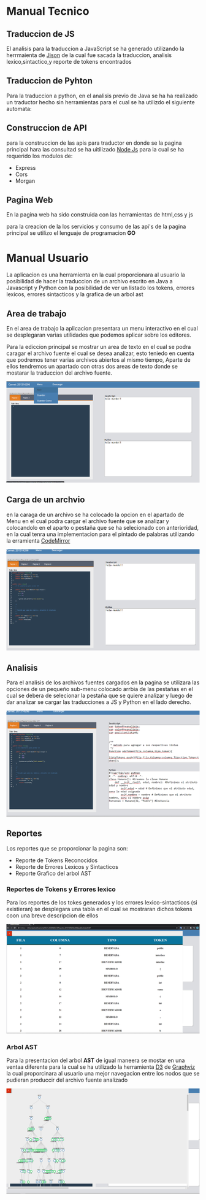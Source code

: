 # Manual Tecnico

## Traduccion de JS

El analisis para la traduccion a JavaScript se ha generado utilizando la herrmaienta de [Jison](https://zaa.ch/jison/) de la cual fue sacada la traduccion, analisis lexico,sintactico,y reporte de tokens encontrados

## Traduccion de Pyhton

Para la traduccion a python, en el analisis previo de Java se ha ha realizado un traductor hecho sin herramientas para el cual se ha utilizdo el siguiente automata: 


## Construccion de API

para la construccion de las apis para traductor en donde se la pagina principal hara las consultad se ha uitilizado [Node Js](https://nodejs.org/en/) para la cual se ha requerido los modulos de: 
* Express
* Cors
* Morgan

## Pagina Web 

En la pagina web ha sido construida con las herramientas de html,css y js

para la creacion de la los servicios y consumo de las api's de la pagina principal se utilizo el lenguaje de programacion **GO** 

# Manual Usuario

La aplicacion es una herramienta en la cual proporcionara al usuario la posibilidad de hacer la traduccion de un archivo escrito en Java a Javascript y Python con la posibilidad de ver un listado los tokens, errores lexicos, errores sintacticos y la grafica de un arbol ast


## Area de trabajo

En el area de trabajo la aplicacion presentara un menu 
interactivo en el cual se desplegaran varias utilidades que podemos aplicar sobre los editores.

Para la ediccion principal se mostrar un area de texto en el cual se podra caragar el archivo fuente el cual se desea analizar, esto teniedo en cuenta que podremos tener varias archivos abiertos al mismo tiempo, Aparte de ellos tendremos un apartado con otras dos areas de texto donde se mostarar la traduccion del archivo fuente.

![Principal](https://github.com/hr9457/OLC1_Proyecto2_201314296/blob/master/Capturas/Principal.PNG)

## Carga de un archvio

en la caraga de un archivo se ha colocado la opcion en el apartado de Menu en el cual podra cargar el archivo fuente que se analizar y colocandolo en el aparto o pestaña que se ha selecionado con anterioridad, en la cual tenra una implementacion para el pintado de palabras utilizando la erramienta [CodeMirror](https://codemirror.net/)

![Carga](https://github.com/hr9457/OLC1_Proyecto2_201314296/blob/master/Capturas/Carga.PNG)

## Analisis

Para el analisis de los archivos fuentes cargados en la pagina se utilizara las opciones de un pequeño sub-menu colocado arrbia de las pestañas en el cual se debera de selecionar la pestaña que se quiere analizar y luego de dar analizar se cargar las traducciones a JS y Python en el lado derecho.

![Analisis](https://github.com/hr9457/OLC1_Proyecto2_201314296/blob/master/Capturas/Analisis.PNG)


## Reportes

Los reportes que se proporcionar la pagina son:

* Reporte de Tokens Reconocidos
* Reporte de Errores Lexicos y Sintacticos
* Reporte Grafico del arbol AST

### Reportes de Tokens y Errores lexico

Para los reportes de los tokes generados y los errores lexico-sintacticos (si existieran) se desplegara una tabla en el cual se mostraran dichos tokens coon una breve descripcion de ellos 

![Reportes](https://github.com/hr9457/OLC1_Proyecto2_201314296/blob/master/Capturas/Tokens.PNG)

### Arbol AST

Para la presentacion del arbol **AST** de igual maneera se mostar en una ventaa diferente para la cual se ha utilizado la herramienta [D3](https://github.com/magjac/d3-graphviz) de [Graphviz](https://www.graphviz.org/resources/) la cual proporcinara al usuario una mejor navegacion entre los nodos que se pudieran produccir del archivo fuente analizado

![Arbol](https://github.com/hr9457/OLC1_Proyecto2_201314296/blob/master/Capturas/ast.PNG)